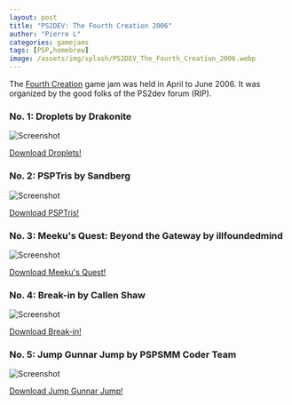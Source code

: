 ```yaml
---
layout: post
title: "PS2DEV: The Fourth Creation 2006"
author: "Pierre L"
categories: gamejams
tags: [PSP,homebrew]
image: /assets/img/splash/PS2DEV_The_Fourth_Creation_2006.webp
---
```


The [Fourth Creation](https://forums.ps2dev.org/viewtopic.php?f=1&t=5410) game jam was held in April to June 2006. It was organized by the good folks of the PS2dev forum (RIP).

### No. 1: Droplets by Drakonite

![Screenshot](https://github.com/PSP-Archive/PSP-Archive.github.io/raw/gh-pages/assets/img/snaps/DROP00877_00000.webp)

<a href="https://archive.org/details/droplets.7z">Download Droplets!</a>

### No. 2: PSPTris by Sandberg

![Screenshot](https://github.com/PSP-Archive/PSP-Archive.github.io/raw/gh-pages/assets/img/snaps/PSPT01942_00000.webp)

<a href="https://archive.org/details/psptris-tfc-version.-7z">Download PSPTris!</a>

### No. 3: Meeku's Quest: Beyond the Gateway by illfoundedmind

![Screenshot](https://github.com/PSP-Archive/PSP-Archive.github.io/raw/gh-pages/assets/img/snaps/meekusquest.webp)

<a href="https://archive.org/details/mqbt-g.-7z">Download Meeku's Quest!</a>

### No. 4: Break-in by Callen Shaw

![Screenshot](https://github.com/PSP-Archive/PSP-Archive.github.io/raw/gh-pages/assets/img/snaps/breakin.webp)

<a href="https://archive.org/details/breakin.7z">Download Break-in!</a>

### No. 5: Jump Gunnar Jump by PSPSMM Coder Team

![Screenshot](https://github.com/PSP-Archive/PSP-Archive.github.io/raw/gh-pages/assets/img/snaps/gunnar.webp)

<a href="https://archive.org/details/jumpgunnarjump1_2.7z">Download Jump Gunnar Jump!</a>
